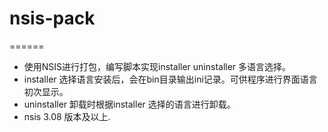 # nsis-pack
======

* 使用NSIS进行打包，编写脚本实现installer uninstaller 多语言选择。
* installer 选择语言安装后，会在bin目录输出ini记录。可供程序进行界面语言初次显示。
* uninstaller 卸载时根据installer 选择的语言进行卸载。
* nsis 3.08 版本及以上.
